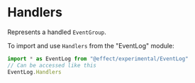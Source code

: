 # Handlers

Represents a handled `EventGroup`.

To import and use `Handlers` from the "EventLog" module:

```ts
import * as EventLog from "@effect/experimental/EventLog"
// Can be accessed like this
EventLog.Handlers
```
